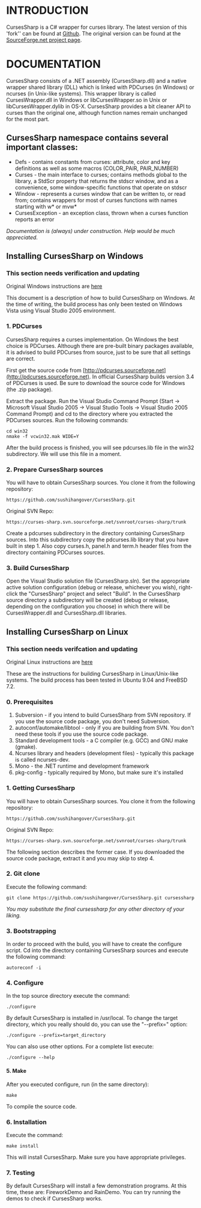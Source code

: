 # INTRODUCTION

CursesSharp is a C# wrapper for curses library. 
The latest version of this 'fork'' can be found at [Github](https://github.com/sushihangover/CursesSharp).
The original version can be found at the [SourceForge.net project page](http://sourceforge.net/projects/curses-sharp/).
	
# DOCUMENTATION

CursesSharp consists of a .NET assembly (CursesSharp.dll) and a native wrapper shared library (DLL) which is linked with PDCurses (in Windows) or ncurses  (in Unix-like systems). This wrapper library is called CursesWrapper.dll  in Windows or libCursesWrapper.so in Unix or libCursesWrapper.dylib in OS-X. CursesSharp provides a bit cleaner
API to curses than the original one, although function names remain unchanged for the most part. 

## CursesSharp namespace contains several important classes:

* Defs - contains constants from curses: attribute, color and key definitions
	as well as some macros (COLOR_PAIR, PAIR_NUMBER)
* Curses - the main interface to curses; contains methods global to the library,
	a StdScr property that returns the stdscr window, and as a convenience,
	some window-specific functions that operate on stdscr
* Window - represents a curses window that can be written to, or read from;
	contains wrappers for most of curses functions with names starting with
	w* or mvw*
* CursesException - an exception class, thrown when a curses function
	reports an error

*Documentation is (always) under construction. Help would be much appreciated.*

## Installing CursesSharp on Windows

### This section needs verification and updating

Original Windows instructions are [here](http://curses-sharp.sourceforge.net/index.php?page=windows)

This document is a description of how to build CursesSharp on Windows. At the time of writing, the build process has only been tested on Windows Vista using Visual Studio 2005 environment.

### 1. PDCurses

CursesSharp requires a curses implementation. On Windows the best choice is PDCurses. Although there are pre-built binary packages available, it is advised to build PDCurses from source, just to be sure that all settings are correct.

First get the source code from [http://pdcurses.sourceforge.net](http://pdcurses.sourceforge.net). In official CursesSharp builds version 3.4 of PDCurses is used. Be sure to download the source code for Windows (the .zip package).

Extract the package. Run the Visual Studio Command Prompt (Start -> Microsoft Visual Studio 2005 -> Visual Studio Tools -> Visual Studio 2005 Command Prompt) and cd to the directory where you extracted the PDCurses sources. Run the following commands:

    cd win32
    nmake -f vcwin32.mak WIDE=Y

After the build process is finished, you will see pdcurses.lib file in the win32 subdirectory. We will use this file in a moment.

### 2. Prepare CursesSharp sources

You will have to obtain CursesSharp sources. You clone it from the following repository:

    https://github.com/sushihangover/CursesSharp.git

Original SVN Repo:

    https://curses-sharp.svn.sourceforge.net/svnroot/curses-sharp/trunk

Create a pdcurses subdirectory in the directory containing CursesSharp sources. Into this subdirectory copy the pdcurses.lib library that you have built in step 1. Also copy curses.h, panel.h and term.h header files from the directory containing PDCurses sources.

### 3. Build CursesSharp
Open the Visual Studio solution file (CursesSharp.sln). Set the appropriate active solution configuration (debug or release, whichever you wish), right-click the "CursesSharp" project and select "Build". In the CursesSharp source directory a subdirectory will be created (debug or release, depending on the configuration you choose) in which there will be CursesWrapper.dll and CursesSharp.dll libraries.

## Installing CursesSharp on Linux

### This section needs verifcation and updating

Original Linux instructions are [here](http://curses-sharp.sourceforge.net/index.php?page=linux)

These are the instructions for building CursesSharp in Linux/Unix-like systems. The build process has been tested in Ubuntu 9.04 and FreeBSD 7.2.

### 0. Prerequisites

1. Subversion - if you intend to build CursesSharp from SVN repository. If you use the source code package, you don't need Subversion.
2. autoconf/automake/libtool - only if you are building from SVN. You don't need these tools if you use the source code package.
3. Standard development tools - a C compiler (e.g. GCC) and GNU make (gmake).
4. Ncurses library and headers (development files) - typically this package is called ncurses-dev.
5. Mono - the .NET runtime and development framework
6. pkg-config - typically required by Mono, but make sure it's installed

### 1. Getting CursesSharp

You will have to obtain CursesSharp sources. You clone it from the following repository:

    https://github.com/sushihangover/CursesSharp.git

Original SVN Repo:

    https://curses-sharp.svn.sourceforge.net/svnroot/curses-sharp/trunk

The following section describes the former case. If you downloaded the source code package, extract it and you may skip to step 4.

### 2. Git clone

Execute the following command:

    git clone https://github.com/sushihangover/CursesSharp.git cursessharp

*You may substitute the final cursessharp for any other directory of your liking.*

### 3. Bootstrapping

In order to proceed with the build, you will have to create the configure script. Cd into the directory containing CursesSharp sources and execute the following command:

    autoreconf -i

### 4. Configure

In the top source directory execute the command:

    ./configure

By default CursesSharp is installed in /usr/local. To change the target directory, which you really should do, you can use the "--prefix=" option:

    ./configure --prefix=target_directory

You can also use other options. For a complete list execute:

    ./configure --help

#### 5. Make

After you executed configure, run (in the same directory):

    make

To compile the source code.

### 6. Installation

Execute the command:

    make install

This will install CursesSharp. Make sure you have appropriate privileges.

### 7. Testing

By default CursesSharp will install a few demonstration programs. At this time, these are: FireworkDemo and RainDemo. You can try running the demos to check if CursesSharp works.

